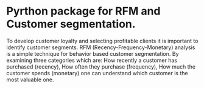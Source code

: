 # Pyrthon package for RFM and Customer segmentation. 

To develop customer loyalty and selecting profitable clients it is important to identify customer segments. RFM (Recency-Frequency-Monetary) analysis is a simple technique for behavior based customer segmentation. By examining three categories which are:
How recently a customer has purchased (recency),
How often they purchase (frequency),
How much the customer spends (monetary) 
one can understand which customer is the most valuable one. 
